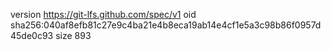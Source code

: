version https://git-lfs.github.com/spec/v1
oid sha256:040af8efb81c27e9c4ba21e4b8eca19ab14e4cf1e5a3c98b86f0957d45de0c93
size 893
